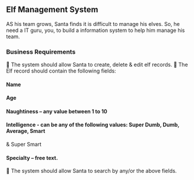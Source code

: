 ## Elf Management System


AS his team grows, Santa finds it is difficult to manage his elves. So, he need a IT guru, you, to build a
information system to help him manage his team.
### Business Requirements
 The system should allow Santa to create, delete &amp; edit elf records.
 The Elf record should contain the following fields:
#### Name
#### Age
#### Naughtiness – any value between 1 to 10
#### Intelligence - can be any of the following values: Super Dumb, Dumb, Average, Smart
&amp; Super Smart
#### Specialty – free text.
 The system should allow Santa to search by any/or the above fields.
